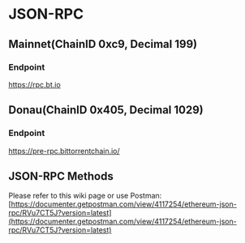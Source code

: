 # JSON-RPC

## Mainnet(ChainID 0xc9, Decimal 199)

### Endpoint

https://rpc.bt.io

## Donau(ChainID 0x405, Decimal 1029)

### Endpoint

https://pre-rpc.bittorrentchain.io/

## JSON-RPC Methods

Please refer to this wiki page or use Postman: [https://documenter.getpostman.com/view/4117254/ethereum-json-rpc/RVu7CT5J?version=latest](https://documenter.getpostman.com/view/4117254/ethereum-json-rpc/RVu7CT5J?version=latest)